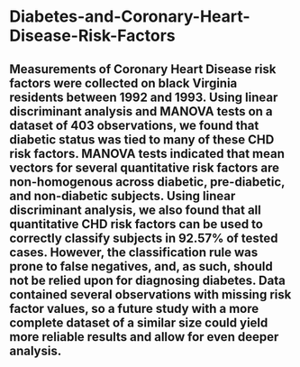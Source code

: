 # Diabetes-and-Coronary-Heart-Disease-Risk-Factors

## Measurements of Coronary Heart Disease risk factors were collected on black Virginia residents between 1992 and 1993. Using linear discriminant analysis and MANOVA tests on a dataset of 403 observations, we found that diabetic status was tied to many of these CHD risk factors. MANOVA tests indicated that mean vectors for several quantitative risk factors are non-homogenous across diabetic, pre-diabetic, and non-diabetic subjects. Using linear discriminant analysis, we also found that all quantitative CHD risk factors can be used to correctly classify subjects in 92.57% of tested cases. However, the classification rule was prone to false negatives, and, as such, should not be relied upon for diagnosing diabetes. Data contained several observations with missing risk factor values, so a future study with a more complete dataset of a similar size could yield more reliable results and allow for even deeper analysis.
